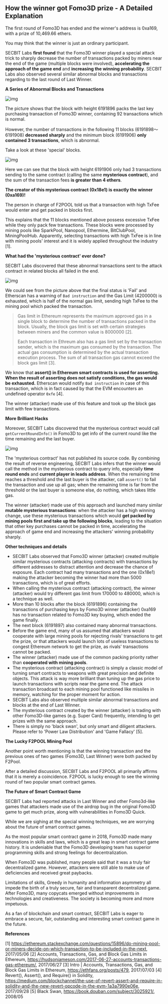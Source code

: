 ## How the winner got Fomo3D prize - A Detailed Explanation

The first round of Fomo3D has ended and the winner's address is 0xa169, with a prize of 10,469.66 ethers.

You may think that the winner is just an ordinary participant.

SECBIT Labs **first found** that the Fomo3D winner played a special attack trick to sharply decrease the number of transactions packed by miners near the end of the game (multiple blocks were involved), **accelerating the approach of the game end** and **increasing the winning probability**. SECBIT Labs also observed several similar abnormal blocks and transactions regarding to the last round of Last Winner.

**A Series of Abnormal Blocks and Transactions**

![img](https://mmbiz.qpic.cn/mmbiz_jpg/xibSibOU0P2eCTHKWnwbplZmicN6DmDs7ZEysvkykNb9hSibNtdh1eNN4CXNuSIrUQu2AZSLElCZ0yQ8mFK15sdLPA/640?wx_fmt=jpeg&wxfrom=5&wx_lazy=1)

The picture shows that the block with height 6191896 packs the last key purchasing transaction of Fomo3D winner, containing 92 transactions which is normal.

However, the number of transactions in the following 11 blocks (6191898～6191908) **decreased sharply** and the minimum block (6191906) **only contained 3 transactions**, which is abnormal.

Take a look at these 'special' blocks.

![img](https://mmbiz.qpic.cn/mmbiz_jpg/xibSibOU0P2eCTHKWnwbplZmicN6DmDs7ZEC47ET2zmlYvdw9G5VvZDicvjcSTCfgGQVbiapU8wEUI1uhMV2xibbP7sQ/640?wx_fmt=jpeg&wxfrom=5&wx_lazy=1)

Here we can see that the block with height 6191906 only had 3 transactions sending to the same contract (calling the same **mysterious contract**), and the sum of the transaction fees **is greater than 4 ethers**.

**The creator of this mysterious contract (0x18e1) is exactly the winner (0xa169)!**

The person in charge of F2POOL told us that a transaction with high TxFee would enter and get packed in blocks first.

This explains that the 11 blocks mentioned above possess excessive TxFee while they only pack few transactions. These blocks were processed by mining pools like SparkPool, Nanopool, Ethermine, BitClubPool, MiningPoolHub. Apparently, selecting transactions with high TxFee is in line with mining pools' interest and it is widely applied throughout the industry [1].

**What had the 'mysterious contract' ever done?**

SECBIT Labs discovered that these abnormal transactions sent to the attack contract in related blocks all failed in the end.

![img](https://mmbiz.qpic.cn/mmbiz_jpg/xibSibOU0P2eCTHKWnwbplZmicN6DmDs7ZEmcSDR1o7D2aNx1tMU5c3MmhQsZQ3ibelkgrbT40pzzI2BPuMvib5dZJA/640?wx_fmt=jpeg&wxfrom=5&wx_lazy=1)

We could see from the picture above that the final status is 'Fail' and Etherscan has a warning of `Bad instruction` and the Gas Limit (4200000) is exhausted, which is half of the normal gas limit, sending high TxFee to the mining pool which packed the transaction.

> Gas limit in Ethereum represents the maximum approved gas in a single block to determine the number of transactions packed in the block. Usually, the block gas limit is set with certain strategies between miners and the common value is 8000000 [2].
>
> Each transaction in Ethreum also has a gas limit set by the transaction sender, which is the maximum gas consumed by the transaction. The actual gas consumption is determined by the actual transaction execution process. The sum of all transaction gas cannot exceed the block gas limit [3].

We know that **assert() in Ethereum smart contracts is used for asserting. When the result of asserting does not satisfy conditions, the gas would be exhausted.** Etherscan would notify `Bad instruction` in case of this transaction, which is in fact caused by that the EVM encounters an undefined operator `0xfe` [4].

The winner (attacker) made use of this feature and took up the block gas limit with few transactions.

**More Brilliant Hacks**

Moreover, SECBIT Labs discovered that the mysterious contract would call `getCurrentRoundInfo()` in Fomo3D to get info of the current round like the time remaining and the last buyer.

![img](https://mmbiz.qpic.cn/mmbiz_jpg/xibSibOU0P2eCTHKWnwbplZmicN6DmDs7ZEHQauEHZsFaDjPrKUjjVcMFia09WFNWnIMzc9UxP7b0vicjf9Z6kIBsYw/640?wx_fmt=jpeg&wxfrom=5&wx_lazy=1)

The 'mysterious contract' has not published its source code. By combining the result of reverse engineering, SECBIT Labs infers that the winner would call the method in the mysterious contract to query info, especially **time round ends** and **current player in leads address**. When the remaining time reaches a threshold and the last buyer is the attacker, call `assert()` to fail the transaction and use up all gas; when the remaining time is far from the threshold or the last buyer is someone else, do nothing, which takes little gas.

The winner (attacker) made use of this approach and launched many similar **mutable mysterious transactions**: when the attacker has a high winning change, use these mysterious transactions which would **get packed by mining pools first and take up the following blocks**, leading to the situation that other key purchases cannot be packed in time, accelerating the approach of game end and increasing the attackers' winning probability sharply.

**Other techniques and details**

- SECBIT Labs observed that Fomo3D winner (attacker) created multiple similar mysterious contracts (attacking contracts) with transactions by different addresses to distract attention and decrease the chance of exposure. Each contract had many transactions and the one (0x18e1) making the attacker becoming the winner had more than 5000 transactions, which is of great efforts.
- When calling the mysterious contract (attacking contract), the winner (attacker) would try different gas limit from 170000 to 480000, which is a technique as well.
- More than 10 blocks after the block (6191896) containing the transactions of purchasing keys by  Fomo3D winner (attacker) 0xa169 has no transaction related to Fomo3D key buying, which ended the game finally.
- The next block (6191897) also contained many abnormal transactions.
- Before the game end, many of us assumed that attackers would cooperate with large mining pools for rejecting rivals' transactions to get the prize, or that attackers would launch lots of useless transactions to congest Ethereum network to get the prize, as rivals' transactions cannot be packed.
- The winner (attacker) made use of the common packing priority rather than **cooperated with mining pools**.
- The mysterious contract (attacking contract) is simply a classic model of turning smart contracts to weapons with great precision and definite objects. This attack is way more brilliant than tuning up the gas price to launch transactions with scripts near the game end. The attack transaction broadcast to each mining pool functioned like missiles in memory, watching for the proper moment for action.
- SECBIT Labs also observed multiple similar abnormal transactions and blocks at the end of Last Winner.
- The mysterious contract created by the winner (attacker) is trading with other Fomo3D-like games (e.g. Super Card) frequently, intending to get prizes with the same approach.
- There is simply no 'black swan', but only smart and diligent attackers. Please refer to 'Power Law Distribution' and 'Game Fallacy' [5].

**The Lucky F2POOL Mining Pool**

Another point worth mentioning is that the winning transaction and the previous ones of two games (Fomo3D, Last Winner) were both packed by F2Pool.

After a detailed discussion, SECBIT Labs and F2POOL all primarily affirms that it is merely a coincidence. F2POOL is lucky enough to see the winning round of two popular smart contract games.

**The Future of Smart Contract Game**

SECBIT Labs had reported attacks in Last Winner and other Fomo3d-like games that attackers made use of the airdrop bug in the original Fomo3D game to get much prize, along with vulnerabilities in Fomo3D Quick.

While we are sighing at the special winning techniques, we are worrying about the future of smart contract games.

As the most popular smart contract game in 2018, Fomo3D made many innovations in skills and laws, which is a great leap in smart contract game history. It is undeniable that the Fomo3D developing team has superior programming skills and strong feelings for decentralization.

When Fomo3D was published, many people said that it was a truly fair decentralized game. However, attackers were still able to make use of deficiencies and received great paybacks.

Limitations of skills, Greedy in humanity and information asymmetry all impede the birth of a truly secure, fair and transparent decentralized game. After Fomo3D, many copycats emerged without improvements in technologies and creativeness. The society is becoming more and more impetuous.

As a fan of blockchain and smart contract, SECBIT Labs is eager to embrace a secure, fair, outstanding and interesting smart contract game in the future.



**References**

[1] https://ethereum.stackexchange.com/questions/15896/do-mining-pool-or-miners-decide-on-which-transaction-to-be-included-in-the-next, 2017/05/06
[2] Accounts, Transactions, Gas, and Block Gas Limits in Ethereum, https://hudsonjameson.com/2017-06-27-accounts-transactions-gas-ethereum/, 2017/06/27
[3] Intro | Accounts, Transactions, Gas, and Block Gas Limits in Ethereum, https://ethfans.org/posts/479, 2017/07/03
[4] Revert(), Assert(), and Require() in Solidity, https://medium.com/blockchannel/the-use-of-revert-assert-and-require-in-solidity-and-the-new-revert-opcode-in-the-evm-1a3a7990e06e, 2017/09/28
[5] Black Swan, https://book.douban.com/subject/3025921/, 2008/05